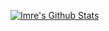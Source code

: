 [![Imre's Github Stats](https://github-readme-stats.vercel.app/api?username=idpolik)](https://github.com/anuraghazra/github-readme-stats)

